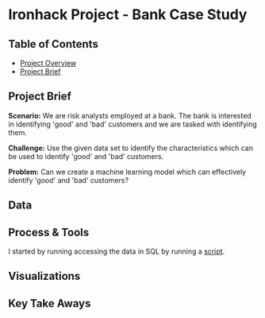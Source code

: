 # Ironhack Project - Bank Case Study

## Table of Contents
- [Project Overview](#Project-Overview)
- [Project Brief](#Project-Brief)


## Project Brief

**Scenario:** We are risk analysts employed at a bank. The bank is interested in identifying 'good' and 'bad' customers and we are tasked with identifying them.

**Challenge:** Use the given data set to identify the characteristics which can be used to identify 'good' and 'bad' customers.

**Problem:** Can we create a machine learning model which can effectively identify 'good' and 'bad' customers?

## Data


## Process & Tools

I started by running accessing the data in SQL by running a [script](https://github.com/zachighton/example_layout/blob/main/bank_sql_dump_script.sql).

## Visualizations

## Key Take Aways
